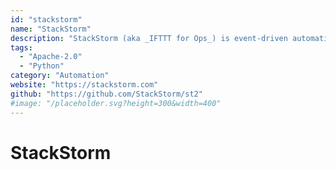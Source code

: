 ```yaml
---
id: "stackstorm"
name: "StackStorm"
description: "StackStorm (aka _IFTTT for Ops_) is event-driven automation for auto-remediation, security responses, troubleshooting, deployments, and more. Includes rules engine, workflow, 160 integration packs with 6000+ actions and ChatOps."
tags:
  - "Apache-2.0"
  - "Python"
category: "Automation"
website: "https://stackstorm.com"
github: "https://github.com/StackStorm/st2"
#image: "/placeholder.svg?height=300&width=400"
---
```


# StackStorm

